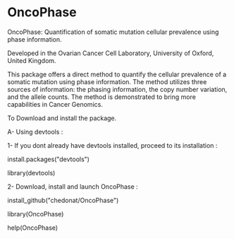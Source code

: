 # OncoPhase
OncoPhase: Quantification of somatic mutation cellular prevalence using phase information.

Developed in the Ovarian Cancer Cell Laboratory, University of Oxford, United Kingdom.

This package offers a direct method to quantify the cellular
prevalence of a somatic mutation  using phase information. The
method utilizes three sources of information: the phasing information, the copy
number variation, and the allele counts. The method is demonstrated to bring
more capabilities in Cancer Genomics.


To Download and install the package.

A- Using devtools :

1- If you dont already have devtools installed, proceed to its installation : 

install.packages("devtools")

library(devtools)


2- Download, install and launch OncoPhase :

install_github("chedonat/OncoPhase")

library(OncoPhase)

help(OncoPhase)




